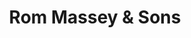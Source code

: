 ---
title: "Rom Massey & Sons"
url: /dublin/rom-massey-and-sons-saint-mobhi-road/
shop: funeral directors
---